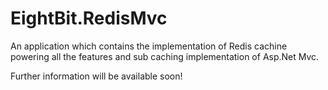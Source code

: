 EightBit.RedisMvc
=================

An application which contains the implementation of Redis cachine powering all the features and sub caching implementation of Asp.Net Mvc.

Further information will be available soon!
